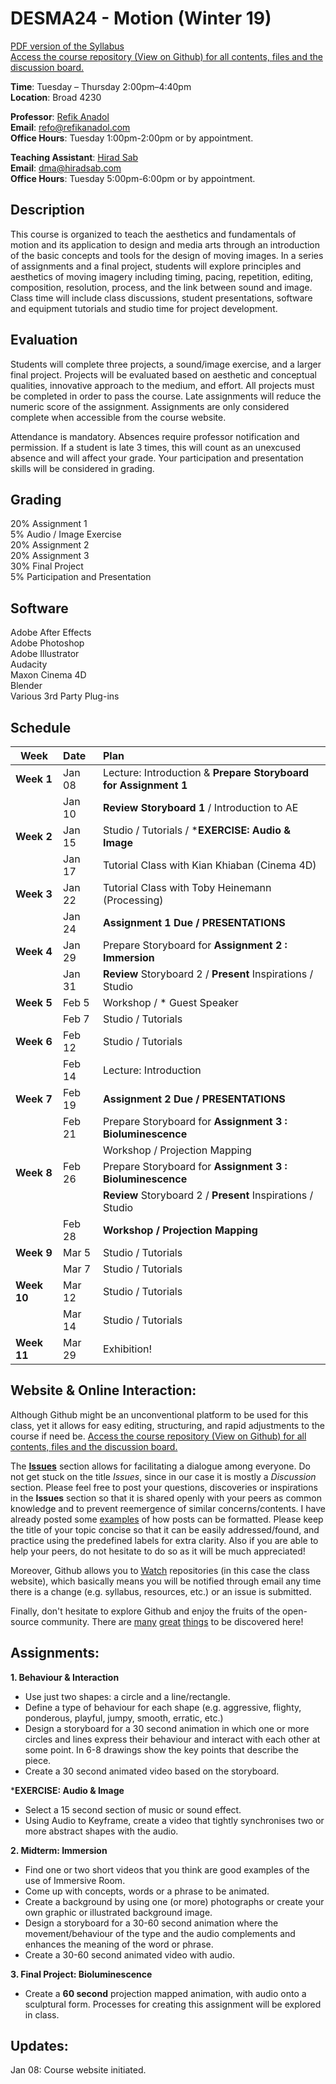 
# DESMA24 - Motion (Winter 19)

[PDF version of the Syllabus](https://github.com/hsab/DESMA24-W19/blob/master/Documents/Motion%20-%20W19%20Syllabus.pdf)  
[Access the course repository (View on Github) for all contents, files and the discussion board.](https://github.com/hsab/DESMA24-W19/)

**Time**: Tuesday – Thursday 2:00pm–4:40pm  
**Location**: Broad 4230  

  

**Professor**: [Refik Anadol](http://refikanadol.com/)  
**Email**: refo@refikanadol.com  
**Office Hours**: Tuesday 1:00pm-2:00pm or by appointment.

  

**Teaching Assistant**: [Hirad Sab](https://hiradsab.com/)  
**Email**: dma@hiradsab.com  
**Office Hours**: Tuesday 5:00pm-6:00pm or by appointment.

  
Description
------

This course is organized to teach the aesthetics and fundamentals of motion and its application to design and media arts through an introduction of the basic concepts and tools for the design of moving images. In a series of assignments and a final project, students will explore principles and aesthetics of moving imagery including timing, pacing, repetition, editing, composition, resolution, process, and the link between sound and image. Class time will include class discussions, student presentations, software and equipment tutorials and studio time for project development.

Evaluation
------

Students will complete three projects, a sound/image exercise, and a larger final project. Projects will be evaluated based on aesthetic and conceptual qualities, innovative approach to the medium, and effort. All projects must be completed in order to pass the course. Late assignments will reduce the numeric score of the assignment. Assignments are only considered complete when accessible from the course website.

Attendance is mandatory. Absences require professor notification and permission. If a student is late 3 times, this will count as an unexcused absence and will affect your grade. Your participation and presentation skills will be considered in grading.

Grading
------

20% Assignment 1  
5% Audio / Image Exercise  
20% Assignment 2  
20% Assignment 3  
30% Final Project  
5% Participation and Presentation  

Software
------

Adobe After Effects  
Adobe Photoshop  
Adobe Illustrator  
Audacity  
Maxon Cinema 4D  
Blender  
Various 3rd Party Plug-ins

Schedule
------

| Week        | Date           | Plan  |
| ------------- |:-------------| :-----|
|**Week 1**| Jan 08 | Lecture: Introduction & **Prepare Storyboard for Assignment 1**
| | Jan 10 | **Review Storyboard 1** / Introduction to AE|
|**Week 2**| Jan 15 | Studio / Tutorials / ***EXERCISE: Audio & Image**|
| | Jan 17 | Tutorial Class with Kian Khiaban (Cinema 4D)|
|**Week 3**| Jan 22 | Tutorial Class with Toby Heinemann (Processing)|
| | Jan 24 | **Assignment 1 Due / PRESENTATIONS**|
|**Week 4**| Jan 29 | Prepare Storyboard for 	**Assignment 2 : Immersion**|
| | Jan 31 | **Review** Storyboard 2 / **Present** Inspirations / Studio|
|**Week 5**| Feb 5 | Workshop / * Guest Speaker|
| | Feb 7 | Studio / Tutorials|
|**Week 6**|Feb 12 | Studio / Tutorials|
| | Feb 14 | Lecture: Introduction|
|**Week 7**| Feb 19 | **Assignment 2 Due / PRESENTATIONS**|
| | Feb 21 | Prepare Storyboard for **Assignment 3 : Bioluminescence**
|||Workshop / Projection Mapping|
|**Week 8**|Feb 26 | Prepare Storyboard for **Assignment 3 : Bioluminescence** |
|||**Review** Storyboard 2 / **Present** Inspirations / Studio|
| | Feb 28 | **Workshop / Projection Mapping**|
|**Week 9**|Mar 5 | Studio / Tutorials|
| | Mar 7 | Studio / Tutorials|
|**Week 10**| Mar 12 | Studio / Tutorials|
| | Mar 14 | Studio / Tutorials|
|**Week 11**| Mar 29 | Exhibition!|


Website & Online Interaction:
------
Although Github might be an unconventional platform to be used for this class, yet it allows for easy editing, structuring, and rapid adjustments to the course if need be. [Access the course repository (View on Github) for all contents, files and the discussion board.](https://github.com/hsab/DESMA24-W19/)


The [**Issues**](https://github.com/hsab/DESMA24-W19/issues) section allows for facilitating a dialogue among everyone. Do not get stuck on the title _Issues_, since in our case it is mostly a _Discussion_ section. Please feel free to post your questions, discoveries or inspirations in the **Issues** section so that it is shared openly with your peers as common knowledge and to prevent reemergence of similar concerns/contents. I have already posted some [examples](https://github.com/hsab/DESMA24-W19/issues/assigned/hsab) of how posts can be formatted. Please keep the title of your topic concise so that it can be easily addressed/found, and practice using the predefined labels for extra clarity. Also if you are able to help your peers, do not hesitate to do so as it will be much appreciated!

Moreover, Github allows you to [Watch](https://help.github.com/articles/watching-and-unwatching-repositories/) repositories (in this case the class website), which basically means you will be notified through email any time there is a change (e.g. syllabus, resources, etc.) or an issue is submitted. 

Finally, don't hesitate to explore Github and enjoy the fruits of the open-source community. There are [many](https://github.com/search?q=after+effects+plugin) [great](https://github.com/search?q=blender+addon) [things](https://github.com/search?q=cinema4d) to be discovered here!

Assignments:
------
**1. Behaviour & Interaction**
- Use just two shapes: a circle and a line/rectangle.
- Define a type of behaviour for each shape (e.g. aggressive, flighty, ponderous, playful, jumpy, smooth, erratic, etc.)
- Design a storyboard for a 30 second animation in which one or more circles and lines express their behaviour and interact with each other at some point. In 6-8 drawings show the key points that describe the piece.
- Create a 30 second animated video based on the storyboard.

***EXERCISE: Audio & Image**
- Select a 15 second section of music or sound effect.
- Using Audio to Keyframe, create a video that tightly synchronises two or more abstract shapes with the audio.

**2. Midterm: Immersion**
- Find one or two short videos that you think are good examples of the use of Immersive Room.
- Come up with concepts, words or a phrase to be animated.
- Create a background by using one (or more) photographs or create your own graphic or illustrated background image.
- Design a storyboard for a 30-60 second animation where the movement/behaviour of the type and the audio complements and enhances the meaning of the word or phrase.
- Create a 30-60 second animated video with audio.

**3. Final Project: Bioluminescence**
- Create a **60 second** projection mapped animation, with audio onto a sculptural form. Processes for creating this assignment will be explored in class.


Updates:
------
Jan 08: Course website initiated.
